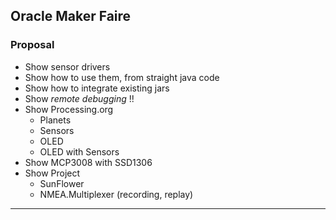 ## Oracle Maker Faire

### Proposal
- Show sensor drivers
- Show how to use them, from straight java code
- Show how to integrate existing jars
- Show _remote debugging_ !!
- Show Processing.org
    - Planets
    - Sensors
    - OLED
    - OLED with Sensors
- Show MCP3008 with SSD1306
- Show Project
    - SunFlower
    - NMEA.Multiplexer (recording, replay)

---
